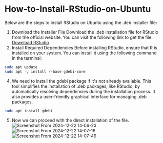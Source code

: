 # How-to-Install-RStudio-on-Ubuntu
Below are the steps to install RStudio on Ubuntu using the .deb installer file:
1. Download the Installer File
Download the .deb installation file for RStudio from the official website. You can visit the following link to get the file:
[Download RStudio](https://download1.rstudio.org/electron/jammy/amd64/rstudio-2024.12.0-467-amd64.deb)
2. Install Required Dependencies
Before installing RStudio, ensure that R is installed on your system. You can install it using the following command in the terminal:
```bash
sudo apt update
sudo apt -y install r-base gdebi-core
```
4. We need to install the gdebi package if it's not already available. This tool simplifies the installation of .deb packages, like RStudio, by automatically resolving dependencies during the installation process. It also provides a user-friendly graphical interface for managing .deb packages.
```bash
sudo apt install gdebi
```
5. Now we can proceed with the direct installation of the file.
![Screenshot From 2024-12-22 14-06-23](https://github.com/user-attachments/assets/873d8718-d3be-477d-a621-ebcc5c1f9c8c)
![Screenshot From 2024-12-22 14-07-18](https://github.com/user-attachments/assets/331ff207-1f52-4eb7-a7ee-18b6d1222aa9)
![Screenshot From 2024-12-22 14-07-49](https://github.com/user-attachments/assets/c969013f-df4a-4d55-8801-4938aa5d3727)









